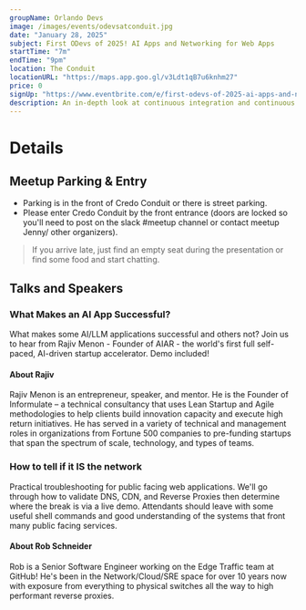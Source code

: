 ```yaml
---
groupName: Orlando Devs
image: /images/events/odevsatconduit.jpg
date: "January 28, 2025"
subject: First ODevs of 2025! AI Apps and Networking for Web Apps
startTime: "7m"
endTime: "9pm"
location: The Conduit
locationURL: "https://maps.app.goo.gl/v3Ldt1qB7u6knhm27"
price: 0
signUp: "https://www.eventbrite.com/e/first-odevs-of-2025-ai-apps-and-networking-for-web-apps-tickets-1131194405919?aff=oddtdtcreator"
description: An in-depth look at continuous integration and continuous deployment workflows.
---
```


# Details

## Meetup Parking & Entry

* Parking is in the front of Credo Conduit or there is street parking.
* Please enter Credo Conduit by the front entrance (doors are locked so you'll need to post on the slack #meetup channel or contact meetup Jenny/ other organizers).

> If you arrive late, just find an empty seat during the presentation or find some food and start chatting.

## Talks and Speakers

### What Makes an AI App Successful?

What makes some AI/LLM applications successful and others not? Join us to hear from Rajiv Menon - Founder of AIAR - the world's first full self-paced, AI-driven startup accelerator. Demo included!

#### About Rajiv

Rajiv Menon is an entrepreneur, speaker, and mentor. He is the Founder of Informulate – a technical consultancy that uses Lean Startup and Agile methodologies to help clients build innovation capacity and execute high return initiatives. He has served in a variety of technical and management roles in organizations from Fortune 500 companies to pre-funding startups that span the spectrum of scale, technology, and types of teams.

### How to tell if it IS the network

Practical troubleshooting for public facing web applications. We'll go through how to validate DNS, CDN, and Reverse Proxies then determine where the break is via a live demo. Attendants should leave with some useful shell commands and good understanding of the systems that front many public facing services.

#### About Rob Schneider

Rob is a Senior Software Engineer working on the Edge Traffic team at GitHub! He's been in the Network/Cloud/SRE space for over 10 years now with exposure from everything to physical switches all the way to high performant reverse proxies.
